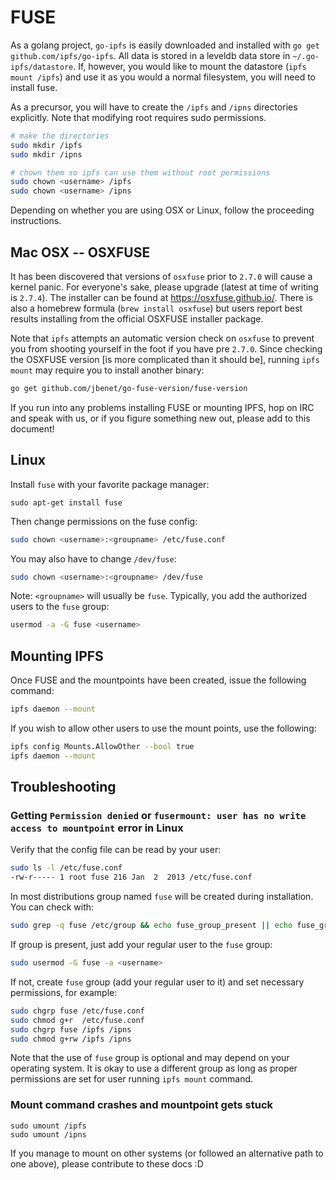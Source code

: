 # FUSE

As a golang project, `go-ipfs` is easily downloaded and installed with `go get github.com/ipfs/go-ipfs`. All data is stored in a leveldb data store in `~/.go-ipfs/datastore`. If, however, you would like to mount the datastore (`ipfs mount /ipfs`) and use it as you would a normal filesystem, you will need to install fuse.

As a precursor, you will have to create the `/ipfs` and `/ipns` directories explicitly. Note that modifying root requires sudo permissions.

```sh
# make the directories
sudo mkdir /ipfs
sudo mkdir /ipns

# chown them so ipfs can use them without root permissions
sudo chown <username> /ipfs
sudo chown <username> /ipns
```

Depending on whether you are using OSX or Linux, follow the proceeding instructions.

## Mac OSX -- OSXFUSE

It has been discovered that versions of `osxfuse` prior to `2.7.0` will cause a kernel panic. For everyone's sake, please upgrade (latest at time of writing is `2.7.4`). The installer can be found at https://osxfuse.github.io/. There is also a homebrew formula (`brew install osxfuse`) but users report best results installing from the official OSXFUSE installer package.

Note that `ipfs` attempts an automatic version check on `osxfuse` to prevent you from shooting yourself in the foot if you have pre `2.7.0`. Since checking the OSXFUSE version [is more complicated than it should be], running `ipfs mount` may require you to install another binary:

```sh
go get github.com/jbenet/go-fuse-version/fuse-version
```

If you run into any problems installing FUSE or mounting IPFS, hop on IRC and speak with us, or if you figure something new out, please add to this document!

## Linux

Install `fuse` with your favorite package manager:

```
sudo apt-get install fuse
```

Then change permissions on the fuse config:

```sh
sudo chown <username>:<groupname> /etc/fuse.conf
```

You may also have to change `/dev/fuse`:

```sh
sudo chown <username>:<groupname> /dev/fuse
```

Note: `<groupname>` will usually be `fuse`. Typically, you add the authorized users to the `fuse` group:

```sh
usermod -a -G fuse <username>
```

## Mounting IPFS

Once FUSE and the mountpoints have been created, issue the following command:

```sh
ipfs daemon --mount
```

If you wish to allow other users to use the mount points, use the following:

```sh
ipfs config Mounts.AllowOther --bool true
ipfs daemon --mount
```

## Troubleshooting

### Getting `Permission denied` or `fusermount: user has no write access to mountpoint` error in Linux

Verify that the config file can be read by your user:
```sh
sudo ls -l /etc/fuse.conf
-rw-r----- 1 root fuse 216 Jan  2  2013 /etc/fuse.conf
```
In most distributions group named `fuse` will be created during installation. You can check with:

```sh
sudo grep -q fuse /etc/group && echo fuse_group_present || echo fuse_group_missing
```

If group is present, just add your regular user to the `fuse` group:
```sh
sudo usermod -G fuse -a <username>
```

If not, create `fuse` group (add your regular user to it) and set necessary permissions, for example:
```sh
sudo chgrp fuse /etc/fuse.conf
sudo chmod g+r  /etc/fuse.conf
sudo chgrp fuse /ipfs /ipns
sudo chmod g+rw /ipfs /ipns
```

Note that the use of `fuse` group is optional and may depend on your operating system.
It is okay to use a different group as long as proper permissions are set for user running `ipfs mount` command.

### Mount command crashes and mountpoint gets stuck

```
sudo umount /ipfs
sudo umount /ipns
```

If you manage to mount on other systems (or followed an alternative path to one above), please contribute to these docs :D
